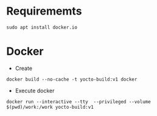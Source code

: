 # Requirememts
```
sudo apt install docker.io
```

# Docker
* Create
```
docker build --no-cache -t yocto-build:v1 docker
```

* Execute docker
```
docker run --interactive --tty  --privileged --volume $(pwd)/work:/work yocto-build:v1
```
